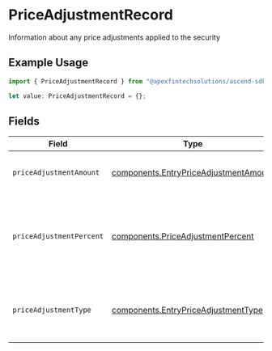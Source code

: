 # PriceAdjustmentRecord

Information about any price adjustments applied to the security

## Example Usage

```typescript
import { PriceAdjustmentRecord } from "@apexfintechsolutions/ascend-sdk/models/components";

let value: PriceAdjustmentRecord = {};
```

## Fields

| Field                                                                                                    | Type                                                                                                     | Required                                                                                                 | Description                                                                                              | Example                                                                                                  |
| -------------------------------------------------------------------------------------------------------- | -------------------------------------------------------------------------------------------------------- | -------------------------------------------------------------------------------------------------------- | -------------------------------------------------------------------------------------------------------- | -------------------------------------------------------------------------------------------------------- |
| `priceAdjustmentAmount`                                                                                  | [components.EntryPriceAdjustmentAmount](../../models/components/entrypriceadjustmentamount.md)           | :heavy_minus_sign:                                                                                       | Total monetary value of the price_adjustment                                                             | {<br/>"value": "0.25"<br/>}                                                                              |
| `priceAdjustmentPercent`                                                                                 | [components.PriceAdjustmentPercent](../../models/components/priceadjustmentpercent.md)                   | :heavy_minus_sign:                                                                                       | The percent at which the price was adjusted. Expressed as a number from 0.00-100 (rounded to 2 decimals) | {<br/>"value": "0.25"<br/>}                                                                              |
| `priceAdjustmentType`                                                                                    | [components.EntryPriceAdjustmentType](../../models/components/entrypriceadjustmenttype.md)               | :heavy_minus_sign:                                                                                       | The type of price adjustment being applied by the broker to the net price of the security                | MARKUP                                                                                                   |